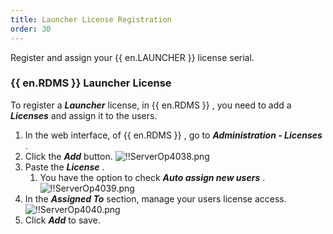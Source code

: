 ```yaml
---
title: Launcher License Registration
order: 30
---
```

Register and assign your {{ en.LAUNCHER }} license serial. 

### {{ en.RDMS }} Launcher License 

To register a ***Launcher*** license, in {{ en.RDMS }} , you need to add a ***Licenses*** and assign it to the users. 

1. In the web interface, of {{ en.RDMS }} , go to ***Administration - Licenses*** . 
1. Click the ***Add*** button. 
![!!ServerOp4038.png](/img/en/server/ServerOp4038.png) 
1. Paste the ***License*** . 
    1. You have the option to check ***Auto assign new users*** . 
![!!ServerOp4039.png](/img/en/server/ServerOp4039.png) 
1. In the ***Assigned To*** section, manage your users license access. 
![!!ServerOp4040.png](/img/en/server/ServerOp4040.png) 
1. Click ***Add*** to save. 

